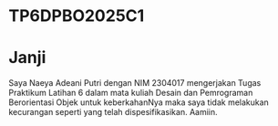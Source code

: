 # TP6DPBO2025C1

# Janji
Saya Naeya Adeani Putri dengan NIM 2304017 mengerjakan Tugas Praktikum Latihan 6 dalam mata kuliah Desain dan Pemrograman Berorientasi Objek untuk keberkahanNya maka saya tidak melakukan kecurangan seperti yang telah dispesifikasikan. Aamiin.
